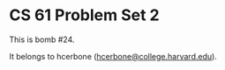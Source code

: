 CS 61 Problem Set 2
===================

This is bomb #24.

It belongs to hcerbone (hcerbone@college.harvard.edu).
